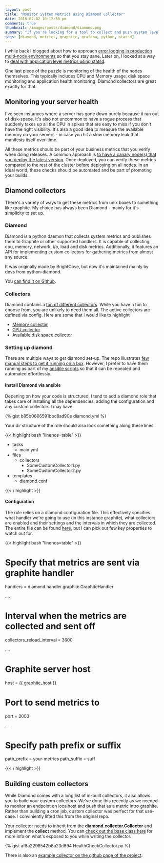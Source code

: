 ```yaml
---
layout: post
title: "Monitor System Metrics using Diamond Collector"
date: 2016-02-02 10:12:30 pm
comments: true
thumbnail: /images/posts/diamond/diamond.png
summary: "If you're looking for a tool to collect and push system level metrics into graphite, Diamond should be your first port of call.  It includes a huge range of various collectors that lets you monitor anything from cpu, memory and disk space to performance of elastic search or haproxy."
tags: [diamond, metrics, graphite, grafana, python, statsd]
---
```


I while back I blogged about how to approach [error logging in production multi-node environments](/scaling-logging-logstash-and-graylog2/) so that you stay sane.
Later on, I looked at a way to [deal with application level metrics using statsd](/logging-custom-metrics-with-statsd/).

One last piece of the puzzle is monitoring of the health of the nodes themselves. This typically includes CPU and Memory usage, disk space monitoring and application health monitoring.
Diamond collectors are great exactly for that.
<!--more-->


Monitoring your server health
-------------------
I've seen instances where a server has gone down purely because it ran out of disk-space. It's also not uncommon to have a rogue process that suddenly takes up all the CPU in spikes that are easy to miss if you don't have the right visibility.
It's also a good idea to measure the available memory on your servers - in case you hit a slow memory leak that manifests itself over-time.

All these metrics should be part of your business metrics that you verify when doing releases. A common approach is [to have a canary node(s) that you deploy the latest version](http://martinfowler.com/bliki/CanaryRelease.html). Once deployed, you can verify these metrics compared to the rest of the cluster before deploying on all nodes.
In an ideal world, these checks should be automated and be part of promoting your builds.


Diamond collectors
-------------------
There's a variety of ways to get these metrics from unix boxes to something like graphite.
My choice has always been Diamond - mainly for it's simplicity to set up.

### Diamond
Diamond is a python daemon that collects system metrics and publishes them to Graphite or other supported handlers.
It is capable of collecting cpu, memory, network, i/o, load and disk metrics.
Additionally, it features an API for implementing custom collectors for gathering metrics from almost any source.

It was originally made by BrightCove, but now it's maintained mainly by devs from python-diamond.

You [can find it on Github](https://github.com/python-diamond/Diamond).


### Collectors
Diamond contains a [ton of different collectors](https://github.com/python-diamond/Diamond/wiki/Collectors).
While you have a ton to choose from, you are unlikely to need them all. The active collectors are defined via config. Here are some that I would like to highlight

- [Memory collector](https://github.com/python-diamond/Diamond/wiki/collectors-MemoryCollector)
- [CPU collector](https://github.com/python-diamond/Diamond/wiki/collectors-CPUCollector)
- [Available disk space collector](https://github.com/python-diamond/Diamond/wiki/collectors-DiskSpaceCollector)



### Setting up diamond
There are multiple ways to get diamond set-up. The repo illustrates [few manual steps to get it running on a box](https://github.com/python-diamond/Diamond#getting-started).
However, I prefer to have them running as part of my [ansible scripts](http://docs.ansible.com/ansible/intro_getting_started.html) so that it can be repeated and automated effortlessly.


#### Install Diamond via ansible
Depening on how your code is structured, I tend to add a diamond role that takes care of installing all the dependencies, adding the configuration and any custom collectors I may have.

{% gist b85b0606591bbc8ad90e diamond.yml %}

Your dir structure of the role should also look something along these lines

{{< highlight bash "linenos=table" >}}

- tasks
  - main.yml
- files
  - collectors
    - SomeCustomCollector1.py
    - SomeCustomCollector2.py
- templates
   - diamond.conf

{{< / highlight >}}

#### Configuration
The role relies on a diamond configuration file. This effectively specifies what handler we're going to use (in this instance graphite), what collectors are enabled and their settings and the intervals in which they are collected.
The entire file can be found [here](https://gist.github.com/mirajavora/9f6b5cd402c5c6f27df5), but I can pick out few key properties to watch out for.

{{< highlight bash "linenos=table" >}}

# Specify that metrics are sent via graphite handler
handlers = diamond.handler.graphite.GraphiteHandler

....

# Interval when the metrics are collected and sent off
collectors_reload_interval = 3600

....

# Graphite server host
host = {{ graphite_host }}

# Port to send metrics to
port = 2003

...
# Specify path prefix or suffix
path_prefix = your-metrics
path_suffix = suff

{{< / highlight >}}


Building custom collectors
-------------------
While Diamond comes with a long list of in-built collectors, it also allows you to build your custom collectors. We've done this recently as we needed to monitor an endpoint on localhost and push that as a metric intro graphite.
Rather than building a cron job, custom collector was perfect for that use-case. I conviniently lifted this from the original repo.

Your collector needs to inherit from the **diamond.collector.Collector** and implement the **collect** method. You can [check out the base class here](https://github.com/python-diamond/Diamond/blob/master/src/diamond/collector.py) for more info on what's exposed to you while writing the collector.

{% gist af8a2298542b8a23d694 HealthCheckCollector.py %}

There is also an [example collector on the github page of the project](https://github.com/python-diamond/Diamond/blob/master/src/collectors/example/example.py).